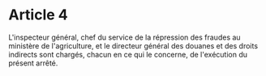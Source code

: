# Article 4

L'inspecteur général, chef du service de la répression des fraudes au ministère de l'agriculture, et le directeur général des douanes et des droits indirects sont chargés, chacun en ce qui le concerne, de l'exécution du présent arrêté.
